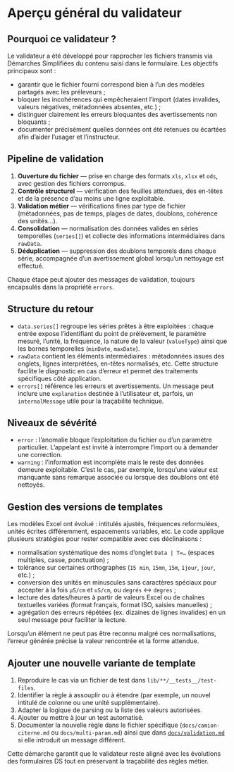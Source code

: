 # Aperçu général du validateur

## Pourquoi ce validateur ?

Le validateur a été développé pour rapprocher les fichiers transmis via Démarches Simplifiées du contenu saisi dans le formulaire. Les objectifs principaux sont :

- garantir que le fichier fourni correspond bien à l’un des modèles partagés avec les préleveurs ;
- bloquer les incohérences qui empêcheraient l’import (dates invalides, valeurs négatives, métadonnées absentes, etc.) ;
- distinguer clairement les erreurs bloquantes des avertissements non bloquants ;
- documenter précisément quelles données ont été retenues ou écartées afin d’aider l’usager et l’instructeur.

## Pipeline de validation

1. **Ouverture du fichier** — prise en charge des formats `xls`, `xlsx` et `ods`, avec gestion des fichiers corrompus.
2. **Contrôle structurel** — vérification des feuilles attendues, des en-têtes et de la présence d’au moins une ligne exploitable.
3. **Validation métier** — vérifications fines par type de fichier (métadonnées, pas de temps, plages de dates, doublons, cohérence des unités…).
4. **Consolidation** — normalisation des données valides en séries temporelles (`series[]`) et collecte des informations intermédiaires dans `rawData`.
5. **Déduplication** — suppression des doublons temporels dans chaque série, accompagnée d’un avertissement global lorsqu’un nettoyage est effectué.

Chaque étape peut ajouter des messages de validation, toujours encapsulés dans la propriété `errors`.

## Structure du retour

- `data.series[]` regroupe les séries prêtes à être exploitées : chaque entrée expose l’identifiant du point de prélèvement, le paramètre mesuré, l’unité, la fréquence, la nature de la valeur (`valueType`) ainsi que les bornes temporelles (`minDate`, `maxDate`).
- `rawData` contient les éléments intermédiaires : métadonnées issues des onglets, lignes interprétées, en-têtes normalisés, etc. Cette structure facilite le diagnostic en cas d’erreur et permet des traitements spécifiques côté application.
- `errors[]` référence les erreurs et avertissements. Un message peut inclure une `explanation` destinée à l’utilisateur et, parfois, un `internalMessage` utile pour la traçabilité technique.

## Niveaux de sévérité

- `error` : l’anomalie bloque l’exploitation du fichier ou d’un paramètre particulier. L’appelant est invité à interrompre l’import ou à demander une correction.
- `warning` : l’information est incomplète mais le reste des données demeure exploitable. C’est le cas, par exemple, lorsqu’une valeur est manquante sans remarque associée ou lorsque des doublons ont été nettoyés.

## Gestion des versions de templates

Les modèles Excel ont évolué : intitulés ajustés, fréquences reformulées, unités écrites différemment, espacements variables, etc. Le code applique plusieurs stratégies pour rester compatible avec ces déclinaisons :

- normalisation systématique des noms d’onglet `Data | T=…` (espaces multiples, casse, ponctuation) ;
- tolérance sur certaines orthographes (`15 min`, `15mn`, `15m`, `1jour`, `jour`, etc.) ;
- conversion des unités en minuscules sans caractères spéciaux pour accepter à la fois `µS/cm` et `uS/cm`, ou `degrés` ↔ `degres` ;
- lecture des dates/heures à partir de valeurs Excel ou de chaînes textuelles variées (format français, format ISO, saisies manuelles) ;
- agrégation des erreurs répétées (ex. dizaines de lignes invalides) en un seul message pour faciliter la lecture.

Lorsqu’un élément ne peut pas être reconnu malgré ces normalisations, l’erreur générée précise la valeur rencontrée et la forme attendue.

## Ajouter une nouvelle variante de template

1. Reproduire le cas via un fichier de test dans `lib/**/__tests__/test-files`.
2. Identifier la règle à assouplir ou à étendre (par exemple, un nouvel intitulé de colonne ou une unité supplémentaire).
3. Adapter la logique de parsing ou la liste des valeurs autorisées.
4. Ajouter ou mettre à jour un test automatisé.
5. Documenter la nouvelle règle dans le fichier spécifique (`docs/camion-citerne.md` ou `docs/multi-param.md`) ainsi que dans [`docs/validation.md`](validation.md) si elle introduit un message différent.

Cette démarche garantit que le validateur reste aligné avec les évolutions des formulaires DS tout en préservant la traçabilité des règles métier.
